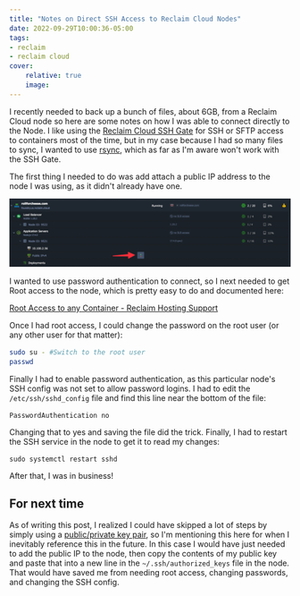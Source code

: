 ```yaml
---
title: "Notes on Direct SSH Access to Reclaim Cloud Nodes"
date: 2022-09-29T10:00:36-05:00
tags:
- reclaim
- reclaim cloud
cover:
    relative: true
    image: 
---
```


I recently needed to back up a bunch of files, about 6GB, from a Reclaim Cloud node so here are some notes on how I was able to connect directly to the Node. I like using the [Reclaim Cloud SSH Gate](https://support.reclaimhosting.com/hc/en-us/articles/4404920655127-Using-the-SSH-Gate) for SSH or SFTP access to containers most of the time, but in my case because I had so many files to sync, I wanted to use [rsync](https://www.digitalocean.com/community/tutorials/how-to-use-rsync-to-sync-local-and-remote-directories), which as far as I'm aware won't work with the SSH Gate. 

The first thing I needed to do was add attach a public IP address to the node I was using, as it didn't already have one.

![Screenshot of the Reclaim Cloud interface](attach-ip.png)

I wanted to use password authentication to connect, so I next needed to get Root access to the node, which is pretty easy to do and documented here:

[Root Access to any Container - Reclaim Hosting Support](https://support.reclaimhosting.com/hc/en-us/articles/4404920687383-Root-Access-to-any-Container)

Once I had root access, I could change the password on the root user (or any other user for that matter):

``` bash
sudo su - #Switch to the root user
passwd
```

Finally I had to enable password authentication, as this particular node's SSH config was not set to allow password logins. I had to edit the `/etc/ssh/sshd_config` file and find this line near the bottom of the file:
```
PasswordAuthentication no
```

Changing that to yes and saving the file did the trick. Finally, I had to restart the SSH service in the node to get it to read my changes:

```
sudo systemctl restart sshd
```

After that, I was in business!

## For next time

As of writing this post, I realized I could have skipped a lot of steps by simply using a [public/private key pair](https://support.reclaimhosting.com/hc/en-us/articles/8421003621015-Generating-and-using-SSH-key-pairs), so I'm mentioning this here for when I inevitably reference this in the future. In this case I would have just needed to add the public IP to the node, then copy the contents of my public key and paste that into a new line in the `~/.ssh/authorized_keys` file in the node. That would have saved me from needing root access, changing passwords, and changing the SSH config. 